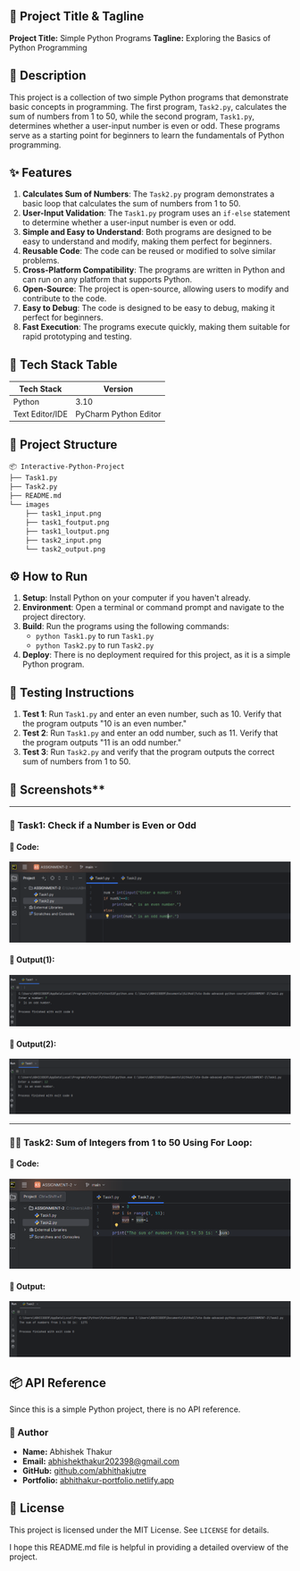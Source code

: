 **🚀 Project Title & Tagline**
--------------------------------

**Project Title:** Simple Python Programs
**Tagline:** Exploring the Basics of Python Programming

**📖 Description**
----------------

This project is a collection of two simple Python programs that demonstrate basic concepts in programming. The first program, `Task2.py`, calculates the sum of numbers from 1 to 50, while the second program, `Task1.py`, determines whether a user-input number is even or odd. These programs serve as a starting point for beginners to learn the fundamentals of Python programming.

**✨ Features**
--------------

1. **Calculates Sum of Numbers**: The `Task2.py` program demonstrates a basic loop that calculates the sum of numbers from 1 to 50.
2. **User-Input Validation**: The `Task1.py` program uses an `if-else` statement to determine whether a user-input number is even or odd.
3. **Simple and Easy to Understand**: Both programs are designed to be easy to understand and modify, making them perfect for beginners.
4. **Reusable Code**: The code can be reused or modified to solve similar problems.
5. **Cross-Platform Compatibility**: The programs are written in Python and can run on any platform that supports Python.
6. **Open-Source**: The project is open-source, allowing users to modify and contribute to the code.
7. **Easy to Debug**: The code is designed to be easy to debug, making it perfect for beginners.
8. **Fast Execution**: The programs execute quickly, making them suitable for rapid prototyping and testing.

**🧰 Tech Stack Table**
----------------------

| Tech Stack | Version |
| --- | --- |
| Python | 3.10|
| Text Editor/IDE | PyCharm Python Editor |

**📁 Project Structure**
-------------------------

```
📦 Interactive-Python-Project
├── Task1.py
├── Task2.py
├── README.md
└── images
    ├── task1_input.png
    ├── task1_foutput.png
    ├── task1_loutput.png
    ├── task2_input.png
    └── task2_output.png
```

**⚙️ How to Run**
----------------

1. **Setup**: Install Python on your computer if you haven't already.
2. **Environment**: Open a terminal or command prompt and navigate to the project directory.
3. **Build**: Run the programs using the following commands:
	* `python Task1.py` to run `Task1.py`
	* `python Task2.py` to run `Task2.py`
4. **Deploy**: There is no deployment required for this project, as it is a simple Python program.

**🧪 Testing Instructions**
-------------------------

1. **Test 1**: Run `Task1.py` and enter an even number, such as 10. Verify that the program outputs "10 is an even number."
2. **Test 2**: Run `Task1.py` and enter an odd number, such as 11. Verify that the program outputs "11 is an odd number."
3. **Test 3**: Run `Task2.py` and verify that the program outputs the correct sum of numbers from 1 to 50.

## 📸 Screenshots**
----------------


### 🧮 Task1: Check if a Number is Even or Odd

#### 🔹 Code:
![Task1 Input](images/Task_1_input.png)

#### 🔹 Output(1):
![Task1 Output](images/Task_1_foutput.png)

#### 🔹 Output(2):
![Task1 Output](images/Task_1_loutput.png)

---

### 🙋‍♂️ Task2: Sum of Integers from 1 to 50 Using For Loop:

#### 🔹 Code:
![Task2 Input](images/Task_2_input.png)

#### 🔹 Output:
![Task2 Output](images/Task_2_output.png)

**📦 API Reference**
-------------------

Since this is a simple Python project, there is no API reference.

### 👤 Author

- **Name:** Abhishek Thakur  
- **Email:** [abhishekthakur202398@gmail.com](mailto:abhishekthakur202398@gmail.com)  
- **GitHub:** [github.com/abhithakjutre](https://github.com/abhithakjutre)  
- **Portfolio:** [abhithakur-portfolio.netlify.app](https://abhithakur-portfolio.netlify.app/)

**📝 License**
------------

This project is licensed under the MIT License. See `LICENSE` for details.

I hope this README.md file is helpful in providing a detailed overview of the project.
